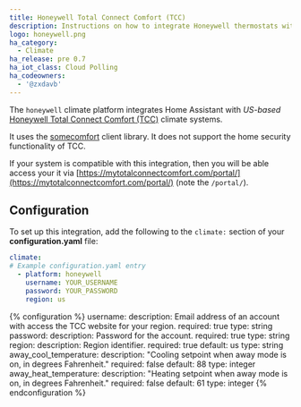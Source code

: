 ```yaml
---
title: Honeywell Total Connect Comfort (TCC)
description: Instructions on how to integrate Honeywell thermostats within Home Assistant.
logo: honeywell.png
ha_category:
  - Climate
ha_release: pre 0.7
ha_iot_class: Cloud Polling
ha_codeowners:
  - '@zxdavb'
---
```


The `honeywell` climate platform integrates Home Assistant with _US-based_ [Honeywell Total Connect Comfort (TCC)](https://mytotalconnectcomfort.com/portal/) climate systems.

It uses the [somecomfort](https://github.com/kk7ds/somecomfort) client library. It does not support the home security functionality of TCC.

If your system is compatible with this integration, then you will be able access your it via [https://mytotalconnectcomfort.com/portal/](https://mytotalconnectcomfort.com/portal/) (note the `/portal/`).

## Configuration

To set up this integration, add the following to the `climate:` section of your **configuration.yaml** file:

```yaml
climate:
# Example configuration.yaml entry
  - platform: honeywell
    username: YOUR_USERNAME
    password: YOUR_PASSWORD
    region: us
```

{% configuration %}
username:
  description: Email address of an account with access the TCC website for your region.
  required: true
  type: string
password:
  description: Password for the account.
  required: true
  type: string
region:
  description: Region identifier.
  required: true
  default: us
  type: string
away_cool_temperature:
  description: "Cooling setpoint when away mode is on, in degrees Fahrenheit."
  required: false
  default: 88
  type: integer
away_heat_temperature:
  description: "Heating setpoint when away mode is on, in degrees Fahrenheit."
  required: false
  default: 61
  type: integer
{% endconfiguration %}
